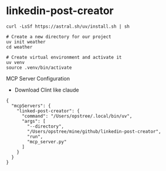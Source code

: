 # linkedin-post-creator


```
curl -LsSf https://astral.sh/uv/install.sh | sh

# Create a new directory for our project
uv init weather
cd weather

# Create virtual environment and activate it
uv venv
source .venv/bin/activate
```


MCP Server Configuration
- Download Clint like claude

```
{
  "mcpServers": {
    "linked-post-creator": {
      "command": "/Users/opstree/.local/bin/uv",
      "args": [
        "--directory",
        "/Users/opstree/mine/github/linkedin-post-creator",
        "run",
        "mcp_server.py"
      ]
    }
  }
}
```